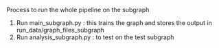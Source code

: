 

Process to run the whole pipeline on the subgraph

1. Run main_subgraph.py : this trains the graph and stores the output in run_data/graph_files_subgraph
2. Run analysis_subgraph.py : to test on the test subgraph